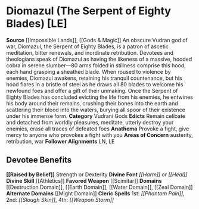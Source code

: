 ﻿---
ability:
- Strength
- Dexterity
ability_boost:
- Strength
- Dexterity
alignment: LE
deity:
- '[[DATABASE/deity/Diomazul|Diomazul]]'
deity_category: Vudrani Gods
divine_font: Harm or Heal
domain:
- '[[DATABASE/domain/Destruction Domain|Destruction]]'
- '[[DATABASE/domain/Earth Domain|Earth]]'
- '[[DATABASE/domain/Might Domain|Might]]'
- '[[DATABASE/domain/Water Domain|Water]]'
- '[[DATABASE/domain/Zeal Domain|Zeal]]'
favored_weapon: '[[DATABASE/weapon/Scimitar|Scimitar]]'
follower_alignment:
- LN
- LE
id: '190'
name: Diomazul
rarity: Common
skill:
- '[[DATABASE/skill/Athletics|Athletics]]'
source: '[[DATABASE/source/Impossible Lands|Impossible Lands]]'
trait: null
type: Deity

---
# Diomazul (The Serpent of Eighty Blades) [LE]

**Source** [[Impossible Lands]], [[Gods & Magic]] 
An obscure Vudran god of war, Diomazul, the Serpent of Eighty Blades, is a patron of ascetic meditation, bitter renewals, and inordinate retribution. Devotees and theologians speak of Diomazul as having the likeness of a massive, hooded cobra in serene slumber—80 arms folded in stillness comprise this hood, each hand grasping a sheathed blade. When roused to violence by enemies, Diomazul awakens, retaining his tranquil countenance, but his hood flares in a bristle of steel as he draws all 80 blades to welcome his newfound foes and offer a gift of their unmaking. Once the Serpent of Eighty Blades has concluded evicting the life from his enemies, he entwines his body around their remains, crushing their bones into the earth and scattering their blood into the waters, burying all spoor of their existence under his immense form.
**Category** Vudrani Gods
**Edicts** Remain celibate and detached from worldly pleasures, meditate, utterly destroy your enemies, erase all traces of defeated foes
**Anathema** Provoke a fight, give mercy to anyone who provokes a fight with you
**Areas of Concern** austerity, retribution, war
**Follower Alignments** LN, LE

## Devotee Benefits

**[[Raised by Belief]]** Strength or Dexterity
**Divine Font** _[[Harm]]_ or _[[Heal]]_
**Divine Skill** [[Athletics]]
**Favored Weapon** [[Scimitar]]
**Domains** [[Destruction Domain]], [[Earth Domain]], [[Water Domain]], [[Zeal Domain]]
**Alternate Domains** [[Might Domain]]
**Cleric Spells** 1st: _[[Phantom Pain]]_, 2nd: _[[Slough Skin]]_, 4th: _[[Weapon Storm]]_